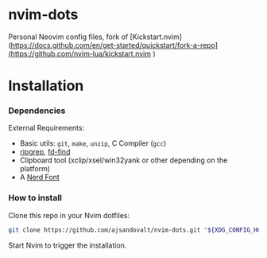 # nvim-dots

Personal Neovim config files, fork of [Kickstart.nvim](https://docs.github.com/en/get-started/quickstart/fork-a-repo](https://github.com/nvim-lua/kickstart.nvim ) 

# Installation

### Dependencies

External Requirements:
- Basic utils: `git`, `make`, `unzip`, C Compiler (`gcc`)
- [ripgrep](https://github.com/BurntSushi/ripgrep#installation),
  [fd-find](https://github.com/sharkdp/fd#installation)
- Clipboard tool (xclip/xsel/win32yank or other depending on the platform)
- A [Nerd Font](https://www.nerdfonts.com/)

### How to install

Clone this repo in your Nvim dotfiles:

```sh
git clone https://github.com/ajsandovalt/nvim-dots.git "${XDG_CONFIG_HOME:-$HOME/.config}"/nvim
```
Start Nvim to trigger the installation.
